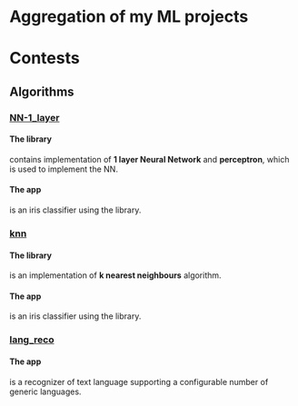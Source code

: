 # Aggregation of my ML projects

# Contests
## Algorithms

### [NN-1_layer](https://github.com/siiir/rust-NN-1_layer)
#### The library
contains implementation of **1 layer Neural Network** and **perceptron**, which is used to implement the NN.
#### The app
is an iris classifier using the library.

### [knn](https://github.com/siiir/rust-knn)
#### The library
is an implementation of **k nearest neighbours** algorithm.
#### The app
is an iris classifier using the library.

### [lang_reco](https://github.com/siiir/rust-lang_reco)
#### The app
is a recognizer of text language supporting a configurable number of generic languages.

